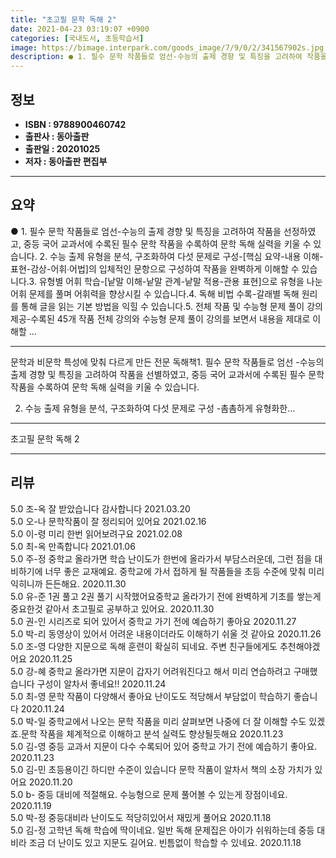 ```yaml
---
title: "초고필 문학 독해 2"
date: 2021-04-23 03:19:07 +0900
categories: [국내도서, 초등학습서]
image: https://bimage.interpark.com/goods_image/7/9/0/2/341567902s.jpg
description: ● 1. 필수 문학 작품들로 엄선-수능의 출제 경향 및 특징을 고려하여 작품을 선정하였고, 중등 국어 교과서에 수록된 필수 문학 작품을 수록하여 문학 독해 실력을 키울 수 있습니다. 2. 수능 출제 유형을 분석, 구조화하여 다섯 문제로 구성-[핵심 요약-내용 이해-표현-감상-어휘&#8
---
```


## **정보**

- **ISBN : 9788900460742**
- **출판사 : 동아출판**
- **출판일 : 20201025**
- **저자 : 동아출판 편집부**

------



## **요약**

●  1. 필수 문학 작품들로 엄선-수능의 출제 경향 및 특징을 고려하여 작품을 선정하였고, 중등 국어 교과서에 수록된 필수 문학 작품을 수록하여 문학 독해 실력을 키울 수 있습니다. 2. 수능 출제 유형을 분석, 구조화하여 다섯 문제로 구성-[핵심 요약-내용 이해-표현-감상-어휘&#8729;어법]의 입체적인 문항으로 구성하여 작품을 완벽하게 이해할 수 있습니다.3. 유형별 어휘 학습-[낱말 이해-낱말 관계-낱말 적용-관용 표현]으로 유형을 나눈 어휘 문제를 풀며 어휘력을 향상시킬 수 있습니다.4. 독해 비법 수록-갈래별 독해 원리를 통해 글을 읽는 기본 방법을 익힐 수 있습니다.5. 전체 작품 및 수능형 문제 풀이 강의 제공-수록된 45개 작품 전체 강의와 수능형 문제 풀이 강의를 보면서 내용을 제대로 이해할 ...

------

문학과 비문학 특성에 맞춰 다르게 만든 전문 독해책1. 필수 문학 작품들로 엄선
-수능의 출제 경향 및 특징을 고려하여 작품을 선별하였고, 중등 국어 교과서에 수록된 필수 문학 작품을 수록하여 문학 독해 실력을 키울 수 있습니다.

2. 수능 출제 유형을 분석, 구조화하여 다섯 문제로 구성
-촘촘하게 유형화한... 

------


초고필 문학 독해 2 

------


## **리뷰** 

5.0 조-옥 잘 받았습니다 감사합니다  2021.03.20 <br/>5.0 오-나 문학작품이 잘 정리되어 있어요 2021.02.16 <br/>5.0 이-령 미리 한번 읽어보려구요 2021.02.08 <br/>5.0 최-옥 만족합니다  2021.01.06 <br/>5.0 주-정 중학교 올라가면 학습 난이도가 한번에 올라가서 부담스러운데, 그런 점을 대비하기에 너무 좋은 교재예요. 중학교에 가서 접하게 될 작품들을 초등 수준에 맞춰 미리 익히니까 든든해요. 2020.11.30 <br/>5.0 유-준 1권 풀고 2권 풀기 시작했어요중학교 올라가기 전에 완벽하게 기초를 쌓는게 중요한것 같아서 초고필로 공부하고 있어요. 2020.11.30 <br/>5.0 권-인 시리즈로 되어 있어서 중학교 가기 전에 예습하기 좋아요 2020.11.27 <br/>5.0 박-리 동영상이 있어서 어려운 내용이더라도 이해하기 쉬울 것 같아요 2020.11.26 <br/>5.0 조-영 다양한 지문으로 독해 훈련이 확실히 되네요. 주변 친구들에게도 추천해야겠어요 2020.11.25 <br/>5.0 강-혜 중학교 올라가면 지문이 갑자기 어려워진다고 해서 미리 연습하려고 구매했습니다 구성이 알차서 좋네요!! 2020.11.24 <br/>5.0 최-영 문학 작품이 다양해서 좋아요 난이도도 적당해서 부담없이 학습하기 좋습니다 2020.11.24 <br/>5.0 박-일 중학교에서 나오는 문학 작품을 미리 살펴보면 나중에 더 잘 이해할 수도 있겠죠.문학 작품을 체계적으로 이해하고 분석 실력도 향상될듯해요 2020.11.23 <br/>5.0 김-영 중등 교과서 지문이 다수 수록되어 있어 중학교 가기 전에 예습하기 좋아요. 2020.11.23 <br/>5.0 김-민 초등용이긴 하디만 수준이 있습니다 문학 작품이 알차서 책의 소장 가치가 있어요 2020.11.20 <br/>5.0 b- 중등 대비에 적절해요. 수능형으로 문제 풀어볼 수 있는게 장점이네요.  2020.11.19 <br/>5.0 박-정 중등대비라 난이도도 적당히있어서 재밌게 풀어요 2020.11.18 <br/>5.0 김-정 고학년 독해 학습에 딱이네요. 일반 독해 문제집은 아이가 쉬워하는데 중등 대비라 조금 더 난이도 있고 지문도 길어요. 빈틈없이 학습할 수 있네요. 2020.11.18 <br/>
